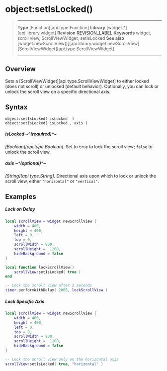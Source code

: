 # object:setIsLocked()

> --------------------- ------------------------------------------------------------------------------------------
> __Type__              [Function][api.type.Function]
> __Library__           [widget.*][api.library.widget]
> __Revision__          [REVISION_LABEL](REVISION_URL)
> __Keywords__          widget, scroll view, ScrollViewWidget, setIsLocked
> __See also__          [widget.newScrollView()][api.library.widget.newScrollView]
>						[ScrollViewWidget][api.type.ScrollViewWidget]
> --------------------- ------------------------------------------------------------------------------------------


## Overview

Sets a [ScrollViewWidget][api.type.ScrollViewWidget] to either locked (does&nbsp;not&nbsp;scroll) or unlocked (default&nbsp;behavior). Optionally, you can lock or unlock the scroll view on a specific directional axis.


## Syntax

	object:setIsLocked( isLocked  )
	object:setIsLocked( isLocked , axis )

##### isLocked ~^(required)^~
_[Boolean][api.type.Boolean]._ Set to `true` to lock the scroll view; `false` to unlock the scroll view.

##### axis ~^(optional)^~
_[String][api.type.String]._ Directional axis upon which to lock or unlock the scroll view, either `"horizontal"` or `"vertical"`.


## Examples

##### Lock on Delay

``````lua
local scrollView = widget.newScrollView {
    width = 400,
    height = 400,
    left = 0,
    top = 0,
    scrollWidth = 800,
    scrollHeight =  1200,
    hideBackground = false
}

local function lockScrollView()
    scrollView:setIsLocked( true )
end

-- Lock the scroll view after 2 seconds
timer.performWithDelay( 2000, lockScrollView )
``````

##### Lock Specific Axis

``````lua
local scrollView = widget.newScrollView {
    width = 400,
    height = 400,
    left = 0,
    top = 0,
    scrollWidth = 800,
    scrollHeight =  1200,
    hideBackground = false
}

-- Lock the scroll view only on the horizontal axis
scrollView:setIsLocked( true, "horizontal" )
``````